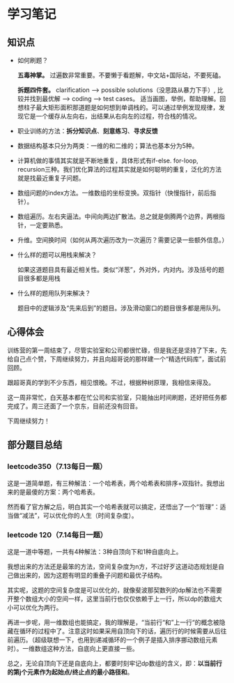 # 学习笔记

## 知识点

* 如何刷题？

  **五毒神掌。** 过遍数非常重要。不要懒于看题解，中文站+国际站，不要死磕。

  **拆题四件套。** clarification --> possible solutions（没思路从暴力下手）, 比较并找到最优解 --> coding --> test cases。 适当画图，举例，帮助理解。回想柱子最大矩形面积那道题是如何想到单调栈的。可以通过举例发现规律，发现它是一个缓存从左向右，出结果从右向左的过程，符合栈的情况。

* 职业训练的方法：**拆分知识点**、**刻意练习**、**寻求反馈**

* 数据结构基本只分为两类：一维的和二维的；算法也基本分为5种。

* 计算机做的事情其实就是不断地重复，具体形式有if-else. for-loop, recursion三种。我们优化算法的过程其实就是如何聪明的重复，泛化的方法就是找最近重复子问题。

* 数组问题的index方法。一维数组的坐标变换。双指针（快慢指针，前后指针）。

* 数组遍历。左右夹逼法。中间向两边扩散法。总之就是倒腾两个边界，两根指针，一定要熟悉。

* 升维。空间换时间（如何从两次遍历改为一次遍历？需要记录一些额外信息。）

* 什么样的题可以用栈来解决？

  如果这道题目具有最近相关性。类似“洋葱”，外对外，内对内。涉及括号的题目很多都是用栈

* 什么样的题用队列来解决？

  题目中的逻辑涉及“先来后到”的题目。涉及滑动窗口的题目很多都是用队列。



## 心得体会

训练营的第一周结束了，尽管实验室和公司都很忙碌，但是我还是坚持了下来，先给自己点个赞，下周继续努力，并且向超哥说的那样建一个“精选代码库”，面试前回顾。

跟超哥真的学到不少东西，相见恨晚。不过，根据种树原理，我相信来得及。

这一周非常忙，白天基本都在忙公司和实验室，只能抽出时间刷题，还好把任务都完成了。周三还面了一个京东，目前还没有回音。

下周继续努力！



## 部分题目总结

### leetcode350（7.13每日一题）

这是一道简单题，有三种解法：一个哈希表，两个哈希表和排序+双指针。我想出来的是最傻的方案：两个哈希表。

然而看了官方解之后，明白其实一个哈希表就可以搞定，还悟出了一个“哲理”：适当做“减法”，可以优化你的人生（时间复杂度）。

### leetcode 120（7.14每日一题）

这是一道中等题，一共有4种解法：3种自顶向下和1种自底向上。

我想出来的方法还是最笨的方法，空间复杂度为n方，不过好歹这道动态规划是自己做出来的，因为这题有明显的重叠子问题和最优子结构。

其实呢，这题的空间复杂度是可以优化的，就像斐波那契数列的dp解法也不需要开整个数组大小的空间一样，这里当前行也仅仅依赖于上一行，所以dp的数组大小可以优化为两行。

再进一步呢，用一维数组也能搞定，我的理解是，“当前行“和”上一行“的概念被隐藏在循环的过程中了。注意这时如果采用自顶向下的话，遍历行的时候需要从后往前遍历。（超级联想一下，也用到递减循环的一个例子是插入排序挪动数组元素时）。一维数组这种方法，自底向上更直接一些。

总之，无论自顶向下还是自底向上，都要时刻牢记dp数组的含义，即：**以当前行的第j个元素作为起始点/终止点的最小路径和**。

